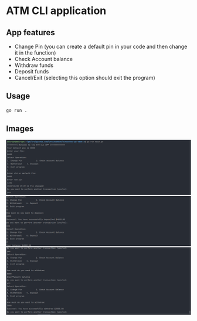 # **ATM CLI application**

## App features
- Change Pin (you can create a default pin in your code and then change it in the function)
- Check Account balance
- Withdraw funds
- Deposit funds
- Cancel/Exit (selecting this option should exit the program)

## Usage
```bash
go run .
```
## Images
![image](https://github.com/Christomesh/altschool-go-task-3/blob/main/assets/ass1.png)
![image](https://github.com/Christomesh/altschool-go-task-3/blob/main/assets/ass2.png)
![image](https://github.com/Christomesh/altschool-go-task-3/blob/main/assets/ass3.png)
